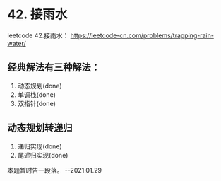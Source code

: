 # 42. 接雨水

leetcode 42.接雨水： https://leetcode-cn.com/problems/trapping-rain-water/

## 经典解法有三种解法：
1. 动态规划(done)
2. 单调栈(done)
3. 双指针(done)

## 动态规划转递归
1. 递归实现(done)
2. 尾递归实现(done)


本题暂时告一段落。 --2021.01.29